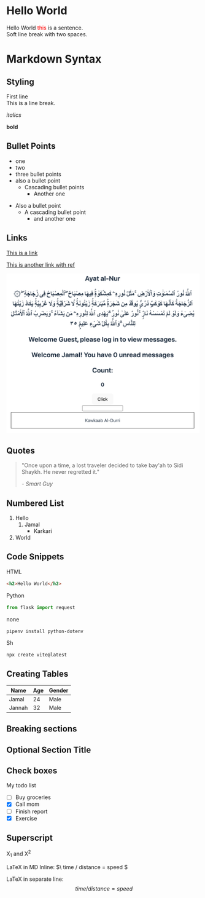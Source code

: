 # Hello World

Hello World <span style="color: red">this</span> is a sentence.  
Soft line break with two spaces.

# Markdown Syntax

## Styling

<!-- Styling  -->

First line <br> This is a line break.

_italics_

**bold**

## Bullet Points

<!-- Bullet points -->

- one
- two
- three bullet points
- also a bullet point
  - Cascading bullet points
    - Another one

* Also a bullet point
  - A cascading bullet point
    - and another one

## Links

<!-- Links -->

[This is a link](https://jamalouyang.com)

[This is another link with ref][myref]

[myref]: https://www.jamalouyang.com

<!-- Markount comments -->

[comment]: <> (This is my comment)
[//]: <> (This is also a comment)

![MyImage](/src/assets/screenshot1.png)

## Quotes

<!-- Quotes -->

> "Once upon a time, a lost traveler decided to take bay'ah to Sidi Shaykh. He never regretted it."
>
> _- Smart Guy_

## Numbered List

1. Hello
   1. Jamal
      - Karkari
2. World

## Code Snippets

HTML

```html
<h2>Hello World</h2>
```

Python

```python
from flask import request
```

none

```
pipenv install python-dotenv
```

Sh

```sh
npx create vite@latest
```

## Creating Tables

| Name   | Age | Gender |
| ------ | --- | ------ |
| Jamal  | 24  | Male   |
| Jannah | 32  | Male   |

## Breaking sections

## Optional Section Title

## Check boxes

My todo list

- [ ] Buy groceries
- [x] Call mom
- [ ] Finish report
- [x] Exercise

## Superscript

X<sub>1</sub> and X<sup>2</sup>

LaTeX in MD Inline: $\ time / distance = speed $

LaTeX in separate line: $$\ time / distance = speed $$
